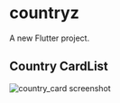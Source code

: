 # countryz

A new Flutter project.

## Country CardList
![country_card screenshot](https://user-images.githubusercontent.com/61113823/125107751-d6c26d00-e0e9-11eb-8687-b472341d2289.png)

